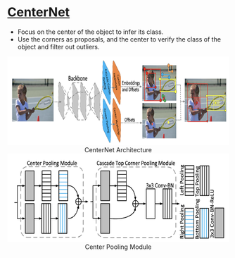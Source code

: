 # [CenterNet](https://arxiv.org/pdf/1904.08189)

- Focus on the center of the object to infer its class.
- Use the corners as proposals, and the center to verify the class of the object and filter out outliers.

<div align='center'>
<img src='https://raw.githubusercontent.com/rokmr/Computer-Vision/refs/heads/main/assets/CenterNet.png' height =200 width= 600>
<figcaption>
CenterNet Architecture
</figcaption>
</div>



<div align='center'>
<img src='https://raw.githubusercontent.com/rokmr/Computer-Vision/refs/heads/main/assets/CenterNet_CenterPoolingModule.png' height =200 width= 600>
<figcaption>
Center Pooling Module
</figcaption>
</div>